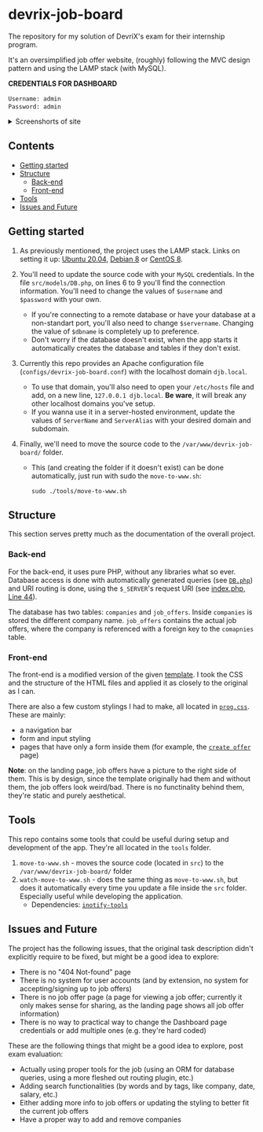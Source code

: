 # devrix-job-board

The repository for my solution of DevriX's exam for their internship program.

It's an oversimplified job offer website, (roughly) following the MVC design pattern and using the LAMP stack (with MySQL).

**CREDENTIALS FOR DASHBOARD**
```
Username: admin
Password: admin
```

<details>
	<summary>Screenshorts of site</summary>
	<img src="./screenshots/landing-page.png">
	<img src="./screenshots/create-offer.png">
	<img src="./screenshots/dashboard-login.png">
	<img src="./screenshots/dashboard-logged-in.png">
	<img src="./screenshots/edit-offer.png">
</details>

## Contents
- [Getting started](#Getting%20started)
- [Structure](#Structure)
  - [Back-end](#Back-end)
  - [Front-end](#Front-end)
- [Tools](#Tools)
- [Issues and Future](#Issues%20and%20Future)

## Getting started

1. As previously mentioned, the project uses the LAMP stack. Links on setting it up: [Ubuntu 20.04](https://www.digitalocean.com/community/tutorials/how-to-install-linux-apache-mysql-php-lamp-stack-on-ubuntu-20-04), [Debian 8](https://www.digitalocean.com/community/tutorials/how-to-install-linux-apache-mysql-php-lamp-stack-on-debian-8) or [CentOS 8](https://www.digitalocean.com/community/tutorials/how-to-install-linux-apache-mariadb-php-lamp-stack-on-centos-8).

2. You'll need to update the source code with your `MySQL` credentials. In the file `src/models/DB.php`, on lines 6 to 9 you'll find the connection information. You'll need to change the values of `$username` and `$password` with your own.
   - If you're connecting to a remote database or have your database at a non-standart port, you'll also need to change `$servername`. Changing the value of `$dbname` is completely up to preference.
   - Don't worry if the database doesn't exist, when the app starts it automatically creates the database and tables if they don't exist.

3. Currently this repo provides an Apache configuration file (`configs/devrix-job-board.conf`) with the localhost domain `djb.local`.
   - To use that domain, you'll also need to open your `/etc/hosts` file and add, on a new line, `127.0.0.1	djb.local`. **Be ware**, it will break any other localhost domains you've setup.
   - If you wanna use it in a server-hosted environment, update the values of `ServerName` and `ServerAlias` with your desired domain and subdomain.

4. Finally, we'll need to move the source code to the `/var/www/devrix-job-board/` folder.
   - This (and creating the folder if it doesn't exist) can be done automatically, just run with sudo the `move-to-www.sh`:
     ```
     sudo ./tools/move-to-www.sh
     ```

## Structure

This section serves pretty much as the documentation of the overall project.

### Back-end

For the back-end, it uses pure PHP, without any libraries what so ever. Database access is done with automatically generated queries (see [`DB.php`](https://github.com/Syndamia/devrix-job-board/blob/main/src/models/DB.php)) and URI routing is done, using the `$_SERVER`'s request URI (see [index.php, Line 44](https://github.com/Syndamia/devrix-job-board/blob/67bc860ea4b3db5033a42038ab86d0df955c9295/src/index.php#L44)).

The database has two tables: `companies` and `job_offers`. Inside `companies` is stored the different company name. `job_offers` contains the actual job offers, where the company is referenced with a foreign key to the `comapnies` table.

### Front-end

The front-end is a modified version of the given [template](https://github.com/xavortm/html-template-jobs). I took the CSS and the structure of the HTML files and applied it as closely to the original as I can.

There are also a few custom stylings I had to make, all located in [`prog.css`](https://github.com/Syndamia/devrix-job-board/blob/main/src/css/prog.css). These are mainly:
- a navigation bar
- form and input styling
- pages that have only a form inside them (for example, the [`create offer`](https://github.com/Syndamia/devrix-job-board/blob/main/src/views/create-offer.php) page)

**Note**: on the landing page, job offers have a picture to the right side of them. This is by design, since the template originally had them and without them, the job offers look weird/bad. There is no functinality behind them, they're static and purely aesthetical.

## Tools

This repo contains some tools that could be useful during setup and development of the app. They're all located in the `tools` folder.

1. `move-to-www.sh` - moves the source code (located in `src`) to the `/var/www/devrix-job-board/` folder
2. `watch-move-to-www.sh` - does the same thing as `move-to-www.sh`, but does it automatically every time you update a file inside the `src` folder. Especially useful while developing the application.
   - Dependencies: [`inotify-tools`](https://pkgs.org/download/inotify-tools)

## Issues and Future

The project has the following issues, that the original task description didn't explicitly require to be fixed, but might be a good idea to explore:
- There is no "404 Not-found" page
- There is no system for user accounts (and by extension, no system for accepting/signing up to job offers)
- There is no job offer page (a page for viewing a job offer; currently it only makes sense for sharing, as the landing page shows all job offer information)
- There is no way to practical way to change the Dashboard page credentials or add multiple ones (e.g. they're hard coded)

These are the following things that might be a good idea to explore, post exam evaluation:
- Actually using proper tools for the job (using an ORM for database queries, using a more fleshed out routing plugin, etc.)
- Adding search functionalities (by words and by tags, like company, date, salary, etc.)
- Either adding more info to job offers or updating the styling to better fit the current job offers
- Have a proper way to add and remove companies
